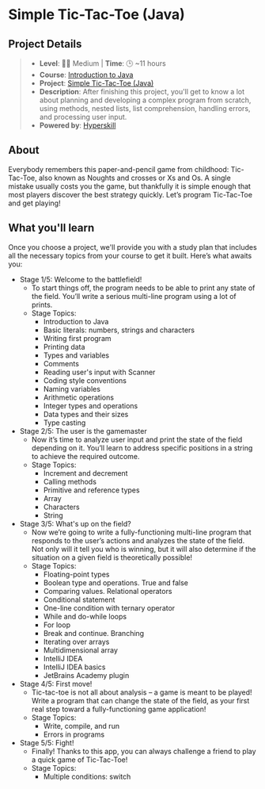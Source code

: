 # Simple Tic-Tac-Toe (Java)

## Project Details
> * **Level**: 🌟🌟 Medium | **Time**: 🕒 ~11 hours
> * **Course**: [Introduction to Java](https://hyperskill.org/courses/8-introduction-to-java)
> * **Project**: [Simple Tic-Tac-Toe (Java)](https://hyperskill.org/projects/48?track=8)
> * **Description**: After finishing this project, you'll get to know a lot about planning and developing a complex 
    program from scratch, using methods, nested lists, list comprehension, handling errors, and processing user input.
> * **Powered by**: [Hyperskill](https://hyperskill.org/)

## About
Everybody remembers this paper-and-pencil game from childhood: Tic-Tac-Toe, also known as Noughts and crosses or Xs and 
Os.  A single mistake usually costs you the game, but thankfully it is simple enough that most players discover the best 
strategy quickly. Let’s program Tic-Tac-Toe and get playing!

## What you'll learn
Once you choose a project, we'll provide you with a study plan that includes all the necessary topics from your course 
to get it built. Here’s what awaits you:

* Stage 1/5: Welcome to the battlefield!
  * To start things off, the program needs to be able to print any state of the field. You’ll write a serious multi-line 
    program using a lot of prints.
  * Stage Topics:
    * Introduction to Java
    * Basic literals: numbers, strings and characters
    * Writing first program
    * Printing data
    * Types and variables
    * Comments
    * Reading user's input with Scanner
    * Coding style conventions
    * Naming variables
    * Arithmetic operations
    * Integer types and operations
    * Data types and their sizes
    * Type casting
* Stage 2/5: The user is the gamemaster
  * Now it’s time to analyze user input and print the state of the field depending on it. You’ll learn to address 
    specific positions in a string to achieve the required outcome.
  * Stage Topics:
    * Increment and decrement
    * Calling methods
    * Primitive and reference types
    * Array
    * Characters
    * String
* Stage 3/5: What's up on the field?
  * Now we’re going to write a fully-functioning multi-line program that responds to the user’s actions and analyzes the 
    state of the field. Not only will it tell you who is winning, but it will also determine if the situation on a given 
    field is theoretically possible!
  * Stage Topics:
    * Floating-point types
    * Boolean type and operations. True and false
    * Comparing values. Relational operators
    * Conditional statement
    * One-line condition with ternary operator
    * While and do-while loops
    * For loop
    * Break and continue. Branching
    * Iterating over arrays
    * Multidimensional array
    * IntelliJ IDEA
    * IntelliJ IDEA basics
    * JetBrains Academy plugin
* Stage 4/5: First move!
  * Tic-tac-toe is not all about analysis – a game is meant to be played! Write a program that can change the state of 
    the field, as your first real step toward a fully-functioning game application!
  * Stage Topics:
    * Write, compile, and run
    * Errors in programs
* Stage 5/5: Fight!
  * Finally! Thanks to this app, you can always challenge a friend to play a quick game of Tic-Tac-Toe!
  * Stage Topics:
    * Multiple conditions: switch
